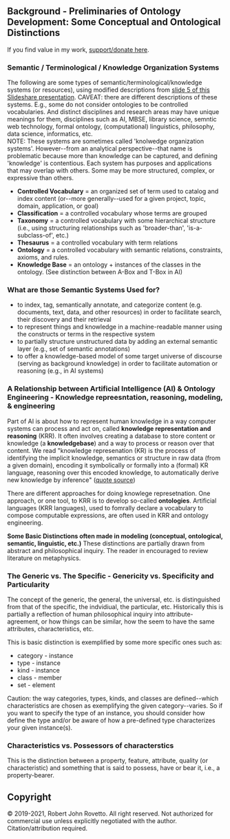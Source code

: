 ## Background - Preliminaries of Ontology Development: Some Conceptual and Ontological Distinctions 

If you find value in my work, [support/donate here](https://gogetfunding.com/knowledge-organization-services-ontology-terminology-metadata-concept-analysis/).

### Semantic / Terminological / Knowledge Organization Systems
The following are some types of semantic/terminological/knowledge systems (or resources), using modified descriptions from [slide 5 of this Slideshare presentation](https://www.slideshare.net/skhan/ontology-dev?qid=8e6605c2-e7c7-4e76-b5d3-1d817b9e299b&v=&b=&from_search=4). 
CAVEAT: there are different descriptions of these systems. E.g., some do not consider ontologies to be controlled vocabularies. And distinct disciplines and research areas may have unique meanings for them, disciplines such as AI, MBSE, library science, semntic web technology, formal ontology, (computational) linguistics, philosophy, data science, informatics, etc.   
NOTE: These systems are sometimes called 'knolwedge organization systems'. However--from an analytical perspective--that name is problematic because more than knowledge can be captured, and defining 'knowledge' is contentious. 
Each system has purposes and applications that may overlap with others. Some may be more structured, complex, or expressive than others.  

- **Controlled Vocabulary** = an organized set of term used to catalog and index content (or--more generally--used for a given project, topic, domain, application, or goal)
- **Classification** = a controlled vocabulary whose terms are grouped
- **Taxonomy** = a controlled vocabulary with some hierarchical structure (i.e., using structuring relationships such as 'broader-than', 'is-a-subclass-of', etc.)  
- **Thesaurus** = a controlled vocabulary with term relations
- **Ontology** = a controlled vocabulary with semantic relations, constraints, axioms, and rules.
- **Knowledge Base** = an ontology + instances of the classes in the ontology. (See distinction between A-Box and T-Box in AI)

### What are those Semantic Systems Used for?
- to index, tag, semantically annotate, and categorize content (e.g. documents, text, data, and other resources) in order to facilitate search, their discovery and their retrieval 
- to represent things and knowledge in a machine-readable manner using the constructs or terms in the respective system
- to partially structure unstructured data by adding an external semantic layer (e.g., set of semantic annotations)
- to offer a knowledge-based model of some target universe of discourse (serving as background knowledge) in order to facilitate automation or reasoning (e.g., in AI systems) 

### A Relationship between Artificial Intelligence (AI) & Ontology Engineering - Knowledge repreesntation, reasoning, modeling, & engineering
Part of AI is about how to represent human knowledge in a way computer systems can process and act on, called **knowledge representation and reasoning** (KRR). 
It often involves creating a database to store content or knowledge (a **knowledgebase**) and a way to process or reason over that content.
We read "knowledge represenation (KR) is the process of identifying the implicit knowledge, semantics or structure in raw data (from a given domain), encoding it symbolically or formally into a (formal) KR language, reasoning over this encoded knowledge, to automatically derive new knowledge by inference" ([quote source](https://camilothorne.altervista.org/sem_web17/Suppl_KRn.pdf))

There are different approaches for doing knowlege represetnation. One approach, or one tool, to KRR is to develop so-called **ontologies**.
Artificial languages (KRR languages), used to fomrally declare a vocabulary to compose computable expressions, are often used in KRR and ontology engineering.

**Some Basic Distinctions often made in modeling (conceptual, ontological, semantic, linguistic, etc.)** 
These distinctions are partially drawn from abstract and philosophical inquiry. The reader in encouraged to review literature on metaphysics.

### The Generic vs. The Specific - Genericity vs. Specificity and Particularity

The concept of the generic, the general, the universal, etc. is distinguished from that of the specific, the indvidiual, the particular, etc. 
Historically this is partially a reflection of human philosophical inquiry into attribute-agreement, or how things can be similar, how the seem to have the same attributes, characteristics, etc. 

This is basic distinction is exemplified by some more specific ones such as:

* category - instance
* type - instance
* kind - instance
* class - member
* set - element

Caution: the way categories, types, kinds, and classes are defined--which characteristics are chosen as exemplifying the given category--varies. So if you want to specify the type of an instance, you should consider how define the type and/or be aware of how a pre-defined type characterizes your given instance(s). 

### Characteristics vs. Possessors of characterstics

This is the distinction between a property, feature, attribute, quality (or characteristic) and something that is said to possess, have or bear it, i.e., a property-bearer.

## Copyright
© 2019-2021, Robert John Rovetto. All right reserved.
Not authorized for commercial use unless explicitly negotiated with the author. Citation/attribution required.


